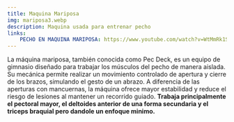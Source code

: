 ```yaml
---
title: Maquina Mariposa
img: mariposa3.webp
description: Maquina usada para entrenar pecho
links:
    PECHO EN MAQUINA MARIPOSA: https://www.youtube.com/watch?v=WtMmRk1SCEM
---
```

La máquina mariposa, también conocida como Pec Deck, es un equipo de gimnasio diseñado para trabajar los músculos del pecho de manera aislada. Su mecánica permite realizar un movimiento controlado de apertura y cierre de los brazos, simulando el gesto de un abrazo. A diferencia de las aperturas con mancuernas, la máquina ofrece mayor estabilidad y reduce el riesgo de lesiones al mantener un recorrido guiado. **Trabaja principalmente el pectoral mayor, el deltoides anterior de una forma secundaria y el triceps braquial pero dandole un enfoque minimo.**